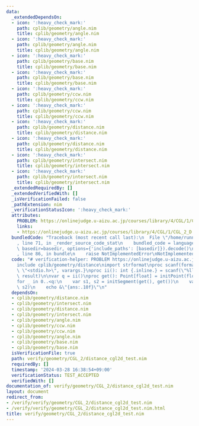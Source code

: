 ```yaml
---
data:
  _extendedDependsOn:
  - icon: ':heavy_check_mark:'
    path: cplib/geometry/angle.nim
    title: cplib/geometry/angle.nim
  - icon: ':heavy_check_mark:'
    path: cplib/geometry/angle.nim
    title: cplib/geometry/angle.nim
  - icon: ':heavy_check_mark:'
    path: cplib/geometry/base.nim
    title: cplib/geometry/base.nim
  - icon: ':heavy_check_mark:'
    path: cplib/geometry/base.nim
    title: cplib/geometry/base.nim
  - icon: ':heavy_check_mark:'
    path: cplib/geometry/ccw.nim
    title: cplib/geometry/ccw.nim
  - icon: ':heavy_check_mark:'
    path: cplib/geometry/ccw.nim
    title: cplib/geometry/ccw.nim
  - icon: ':heavy_check_mark:'
    path: cplib/geometry/distance.nim
    title: cplib/geometry/distance.nim
  - icon: ':heavy_check_mark:'
    path: cplib/geometry/distance.nim
    title: cplib/geometry/distance.nim
  - icon: ':heavy_check_mark:'
    path: cplib/geometry/intersect.nim
    title: cplib/geometry/intersect.nim
  - icon: ':heavy_check_mark:'
    path: cplib/geometry/intersect.nim
    title: cplib/geometry/intersect.nim
  _extendedRequiredBy: []
  _extendedVerifiedWith: []
  _isVerificationFailed: false
  _pathExtension: nim
  _verificationStatusIcon: ':heavy_check_mark:'
  attributes:
    PROBLEM: https://onlinejudge.u-aizu.ac.jp/courses/library/4/CGL/1/CGL_2_D
    links:
    - https://onlinejudge.u-aizu.ac.jp/courses/library/4/CGL/1/CGL_2_D
  bundledCode: "Traceback (most recent call last):\n  File \"/home/runner/.local/lib/python3.10/site-packages/onlinejudge_verify/documentation/build.py\"\
    , line 71, in _render_source_code_stat\n    bundled_code = language.bundle(stat.path,\
    \ basedir=basedir, options={'include_paths': [basedir]}).decode()\n  File \"/home/runner/.local/lib/python3.10/site-packages/onlinejudge_verify/languages/nim.py\"\
    , line 86, in bundle\n    raise NotImplementedError\nNotImplementedError\n"
  code: "# verification-helper: PROBLEM https://onlinejudge.u-aizu.ac.jp/courses/library/4/CGL/1/CGL_2_D\n\
    include cplib/geometry/distance\nimport strformat\nproc scanf(formatstr: cstring){.header:\
    \ \"<stdio.h>\", varargs.}\nproc ii(): int {.inline.} = scanf(\"%lld\\n\", addr\
    \ result)\n\nvar q = ii()\nproc get(): Point[float] = initPoint(float(ii()), float(ii()))\n\
    for _ in 0..<q:\n    var s1, s2 = initSegment(get(), get())\n    var ans = distance(s1,\
    \ s2)\n    echo &\"{ans:.10f}\"\n"
  dependsOn:
  - cplib/geometry/distance.nim
  - cplib/geometry/intersect.nim
  - cplib/geometry/distance.nim
  - cplib/geometry/intersect.nim
  - cplib/geometry/angle.nim
  - cplib/geometry/ccw.nim
  - cplib/geometry/ccw.nim
  - cplib/geometry/angle.nim
  - cplib/geometry/base.nim
  - cplib/geometry/base.nim
  isVerificationFile: true
  path: verify/geometry/CGL_2/distance_cgl2d_test.nim
  requiredBy: []
  timestamp: '2024-03-28 16:38:54+09:00'
  verificationStatus: TEST_ACCEPTED
  verifiedWith: []
documentation_of: verify/geometry/CGL_2/distance_cgl2d_test.nim
layout: document
redirect_from:
- /verify/verify/geometry/CGL_2/distance_cgl2d_test.nim
- /verify/verify/geometry/CGL_2/distance_cgl2d_test.nim.html
title: verify/geometry/CGL_2/distance_cgl2d_test.nim
---
```

